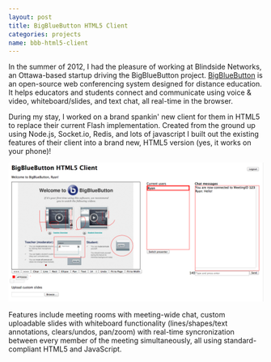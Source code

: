 ```yaml
---
layout: post
title: BigBlueButton HTML5 Client
categories: projects
name: bbb-html5-client
---
```


In the summer of 2012, I had the pleasure of working at Blindside Networks, an Ottawa-based startup driving the BigBlueButton project. <a href="http://bigbluebutton.org" target="_blank">BigBlueButton</a> is an open-source web conferencing system designed for distance education. It helps educators and students connect and communicate using voice & video, whiteboard/slides, and text chat, all real-time in the browser.

During my stay, I worked on a brand spankin' new client for them in HTML5 to replace their current Flash implementation. Created from the ground up using Node.js, Socket.io, Redis, and lots of javascript I built out the existing features of their client into a brand new, HTML5 version (yes, it works on your phone)!

![BigBlueButton HTML5 Demo](/img/bbb-html5.png "BigBlueButton HTML5 Demo")

Features include meeting rooms with meeting-wide chat, custom uploadable slides with whiteboard functionality (lines/shapes/text annotations, clears/undos, pan/zoom) with real-time syncronization between every member of the meeting simultaneously, all using standard-compliant HTML5 and JavaScript.
